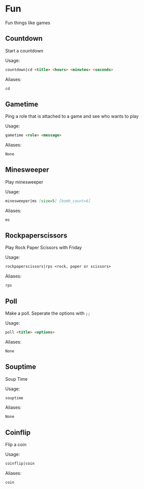 # Fun

Fun things like games

## Countdown

Start a countdown

Usage:

```md
countdown|cd <title> <hours> <minutes> <seconds>
```

Aliases:

```md
cd
```

## Gametime

Ping a role that is attached to a game and see who wants to play

Usage:

```md
gametime <role> <message>
```

Aliases:

```md
None
```

## Minesweeper

Play minesweeper

Usage:

```md
minesweeper|ms [size=5] [bomb_count=6]
```

Aliases:

```md
ms
```

## Rockpaperscissors

Play Rock Paper Scissors with Friday

Usage:

```md
rockpaperscissors|rps <rock, paper or scissors>
```

Aliases:

```md
rps
```

## Poll

Make a poll. Seperate the options with `;;`

Usage:

```md
poll <title> <options>
```

Aliases:

```md
None
```

## Souptime

Soup Time

Usage:

```md
souptime 
```

Aliases:

```md
None
```

## Coinflip

Flip a coin

Usage:

```md
coinflip|coin 
```

Aliases:

```md
coin
```

